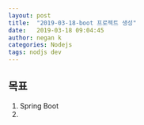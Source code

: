 ```yaml
---
layout: post
title:  "2019-03-18-boot 프로젝트 생성"
date:   2019-03-18 09:04:45
author: negan k
categories: Nodejs
tags: nodjs dev
---
```


## 목표 

1. Spring Boot
2. 

